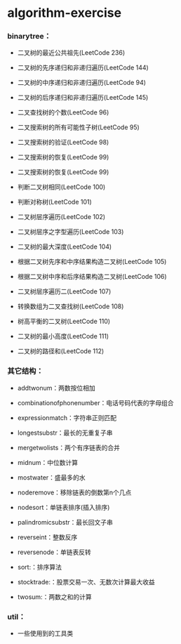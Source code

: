 # algorithm-exercise

### binarytree：

  * 二叉树的最近公共祖先(LeetCode 236)

  * 二叉树的先序递归和非递归遍历(LeetCode 144)

  * 二叉树的中序递归和非递归遍历(LeetCode 94)

  * 二叉树的后序递归和非递归遍历(LeetCode 145)

  * 二叉查找树的个数(LeetCode 96)

  * 二叉搜索树的所有可能性子树(LeetCode 95)

  * 二叉搜索树的验证(LeetCode 98)

  * 二叉搜索树的恢复(LeetCode 99)

  * 二叉搜索树的恢复(LeetCode 99)

  * 判断二叉树相同(LeetCode 100)

  * 判断对称树(LeetCode 101)

  * 二叉树层序遍历(LeetCode 102)

  * 二叉树层序之字型遍历(LeetCode 103)

  * 二叉树的最大深度(LeetCode 104)

  * 根据二叉树先序和中序结果构造二叉树(LeetCode 105)

  * 根据二叉树中序和后序结果构造二叉树(LeetCode 106)

  * 二叉树层序遍历二(LeetCode 107)

  * 转换数组为二叉查找树(LeetCode 108)

  * 树高平衡的二叉树(LeetCode 110)

  * 二叉树的最小高度(LeetCode 111)

  * 二叉树的路径和(LeetCode 112)


### 其它结构：
  * addtwonum：两数按位相加

  * combinationofphonenumber：电话号码代表的字母组合

  * expressionmatch：字符串正则匹配

  * longestsubstr：最长的无重复子串

  * mergetwolists：两个有序链表的合并

  * midnum：中位数计算

  * mostwater：盛最多的水

  * noderemove：移除链表的倒数第n个几点

  * nodesort：单链表排序(插入排序)

  * palindromicsubstr：最长回文子串

  * reverseint：整数反序

  * reversenode：单链表反转

  * sort:：排序算法

  * stocktrade:：股票交易一次、无数次计算最大收益

  * twosum:：两数之和的计算


### util：

  * 一些使用到的工具类